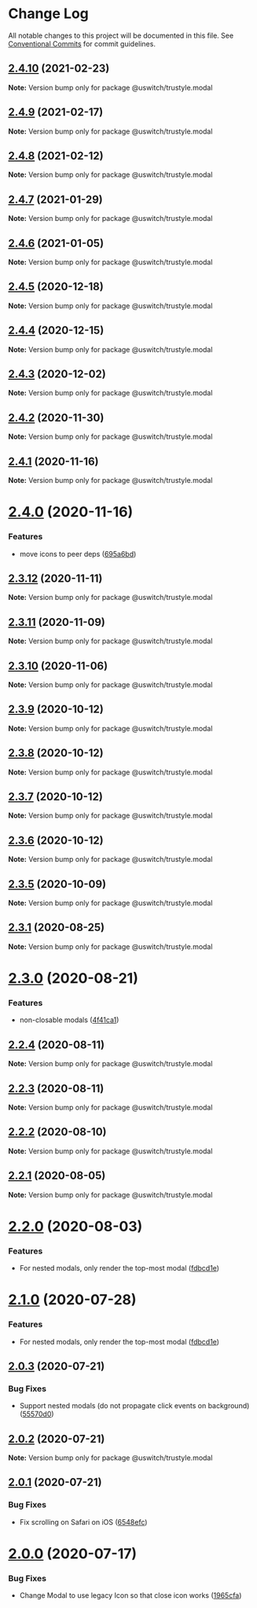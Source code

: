 # Change Log

All notable changes to this project will be documented in this file.
See [Conventional Commits](https://conventionalcommits.org) for commit guidelines.

## [2.4.10](https://github.com/uswitch/trustyle/compare/@uswitch/trustyle.modal@2.4.9...@uswitch/trustyle.modal@2.4.10) (2021-02-23)

**Note:** Version bump only for package @uswitch/trustyle.modal





## [2.4.9](https://github.com/uswitch/trustyle/compare/@uswitch/trustyle.modal@2.4.8...@uswitch/trustyle.modal@2.4.9) (2021-02-17)

**Note:** Version bump only for package @uswitch/trustyle.modal





## [2.4.8](https://github.com/uswitch/trustyle/compare/@uswitch/trustyle.modal@2.4.7...@uswitch/trustyle.modal@2.4.8) (2021-02-12)

**Note:** Version bump only for package @uswitch/trustyle.modal





## [2.4.7](https://github.com/uswitch/trustyle/compare/@uswitch/trustyle.modal@2.4.6...@uswitch/trustyle.modal@2.4.7) (2021-01-29)

**Note:** Version bump only for package @uswitch/trustyle.modal





## [2.4.6](https://github.com/uswitch/trustyle/compare/@uswitch/trustyle.modal@2.4.5...@uswitch/trustyle.modal@2.4.6) (2021-01-05)

**Note:** Version bump only for package @uswitch/trustyle.modal





## [2.4.5](https://github.com/uswitch/trustyle/compare/@uswitch/trustyle.modal@2.4.4...@uswitch/trustyle.modal@2.4.5) (2020-12-18)

**Note:** Version bump only for package @uswitch/trustyle.modal





## [2.4.4](https://github.com/uswitch/trustyle/compare/@uswitch/trustyle.modal@2.4.3...@uswitch/trustyle.modal@2.4.4) (2020-12-15)

**Note:** Version bump only for package @uswitch/trustyle.modal





## [2.4.3](https://github.com/uswitch/trustyle/compare/@uswitch/trustyle.modal@2.4.2...@uswitch/trustyle.modal@2.4.3) (2020-12-02)

**Note:** Version bump only for package @uswitch/trustyle.modal





## [2.4.2](https://github.com/uswitch/trustyle/compare/@uswitch/trustyle.modal@2.4.1...@uswitch/trustyle.modal@2.4.2) (2020-11-30)

**Note:** Version bump only for package @uswitch/trustyle.modal






## [2.4.1](https://github.com/uswitch/trustyle/compare/@uswitch/trustyle.modal@2.4.0...@uswitch/trustyle.modal@2.4.1) (2020-11-16)

**Note:** Version bump only for package @uswitch/trustyle.modal





# [2.4.0](https://github.com/uswitch/trustyle/compare/@uswitch/trustyle.modal@2.3.12...@uswitch/trustyle.modal@2.4.0) (2020-11-16)


### Features

* move icons to peer deps ([695a6bd](https://github.com/uswitch/trustyle/commit/695a6bd))





## [2.3.12](https://github.com/uswitch/trustyle/compare/@uswitch/trustyle.modal@2.3.11...@uswitch/trustyle.modal@2.3.12) (2020-11-11)

**Note:** Version bump only for package @uswitch/trustyle.modal





## [2.3.11](https://github.com/uswitch/trustyle/compare/@uswitch/trustyle.modal@2.3.10...@uswitch/trustyle.modal@2.3.11) (2020-11-09)

**Note:** Version bump only for package @uswitch/trustyle.modal





## [2.3.10](https://github.com/uswitch/trustyle/compare/@uswitch/trustyle.modal@2.3.9...@uswitch/trustyle.modal@2.3.10) (2020-11-06)

**Note:** Version bump only for package @uswitch/trustyle.modal





## [2.3.9](https://github.com/uswitch/trustyle/compare/@uswitch/trustyle.modal@2.3.7...@uswitch/trustyle.modal@2.3.9) (2020-10-12)

**Note:** Version bump only for package @uswitch/trustyle.modal





## [2.3.8](https://github.com/uswitch/trustyle/compare/@uswitch/trustyle.modal@2.3.7...@uswitch/trustyle.modal@2.3.8) (2020-10-12)

**Note:** Version bump only for package @uswitch/trustyle.modal





## [2.3.7](https://github.com/uswitch/trustyle/compare/@uswitch/trustyle.modal@2.3.5...@uswitch/trustyle.modal@2.3.7) (2020-10-12)

**Note:** Version bump only for package @uswitch/trustyle.modal





## [2.3.6](https://github.com/uswitch/trustyle/compare/@uswitch/trustyle.modal@2.3.5...@uswitch/trustyle.modal@2.3.6) (2020-10-12)

**Note:** Version bump only for package @uswitch/trustyle.modal





## [2.3.5](https://github.com/uswitch/trustyle/compare/@uswitch/trustyle.modal@2.3.4...@uswitch/trustyle.modal@2.3.5) (2020-10-09)

**Note:** Version bump only for package @uswitch/trustyle.modal






## [2.3.1](https://github.com/uswitch/trustyle/compare/@uswitch/trustyle.modal@2.3.0...@uswitch/trustyle.modal@2.3.1) (2020-08-25)

**Note:** Version bump only for package @uswitch/trustyle.modal





# [2.3.0](https://github.com/uswitch/trustyle/compare/@uswitch/trustyle.modal@2.2.4...@uswitch/trustyle.modal@2.3.0) (2020-08-21)


### Features

* non-closable modals ([4f41ca1](https://github.com/uswitch/trustyle/commit/4f41ca1))





## [2.2.4](https://github.com/uswitch/trustyle/compare/@uswitch/trustyle.modal@2.2.3...@uswitch/trustyle.modal@2.2.4) (2020-08-11)

**Note:** Version bump only for package @uswitch/trustyle.modal





## [2.2.3](https://github.com/uswitch/trustyle/compare/@uswitch/trustyle.modal@2.2.2...@uswitch/trustyle.modal@2.2.3) (2020-08-11)

**Note:** Version bump only for package @uswitch/trustyle.modal





## [2.2.2](https://github.com/uswitch/trustyle/compare/@uswitch/trustyle.modal@2.2.0...@uswitch/trustyle.modal@2.2.2) (2020-08-10)

**Note:** Version bump only for package @uswitch/trustyle.modal





## [2.2.1](https://github.com/uswitch/trustyle/compare/@uswitch/trustyle.modal@2.2.0...@uswitch/trustyle.modal@2.2.1) (2020-08-05)

**Note:** Version bump only for package @uswitch/trustyle.modal





# [2.2.0](https://github.com/uswitch/trustyle/compare/@uswitch/trustyle.modal@2.0.3...@uswitch/trustyle.modal@2.2.0) (2020-08-03)


### Features

* For nested modals, only render the top-most modal ([fdbcd1e](https://github.com/uswitch/trustyle/commit/fdbcd1e))





# [2.1.0](https://github.com/uswitch/trustyle/compare/@uswitch/trustyle.modal@2.0.3...@uswitch/trustyle.modal@2.1.0) (2020-07-28)


### Features

* For nested modals, only render the top-most modal ([fdbcd1e](https://github.com/uswitch/trustyle/commit/fdbcd1e))





## [2.0.3](https://github.com/uswitch/trustyle/compare/@uswitch/trustyle.modal@2.0.2...@uswitch/trustyle.modal@2.0.3) (2020-07-21)


### Bug Fixes

* Support nested modals (do not propagate click events on background) ([55570d0](https://github.com/uswitch/trustyle/commit/55570d0))





## [2.0.2](https://github.com/uswitch/trustyle/compare/@uswitch/trustyle.modal@2.0.1...@uswitch/trustyle.modal@2.0.2) (2020-07-21)

**Note:** Version bump only for package @uswitch/trustyle.modal





## [2.0.1](https://github.com/uswitch/trustyle/compare/@uswitch/trustyle.modal@2.0.0...@uswitch/trustyle.modal@2.0.1) (2020-07-21)


### Bug Fixes

* Fix scrolling on Safari on iOS ([6548efc](https://github.com/uswitch/trustyle/commit/6548efc))





# [2.0.0](https://github.com/uswitch/trustyle/compare/@uswitch/trustyle.modal@1.0.0...@uswitch/trustyle.modal@2.0.0) (2020-07-17)


### Bug Fixes

* Change Modal to use legacy Icon so that close icon works ([1965cfa](https://github.com/uswitch/trustyle/commit/1965cfa))

